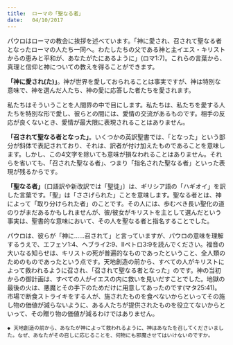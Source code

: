 ```yaml
---
title:  ローマの「聖なる者」
date:   04/10/2017
---
```


パウロはローマの教会に挨拶を述べています。「神に愛され、召されて聖なる者となったローマの人たち一同へ。わたしたちの父である神と主イエス・キリストからの恵みと平和が、あなたがたにあるように」(ロマ1:7)。これらの言葉から、真理と信仰と神についての教えを得ることができます。

**「神に愛され(た)」**。神が世界を愛しておられることは事実ですが、神は特別な意味で、神を選んだ人たち、神の愛に応答した者たちを愛されます。

私たちはそういうことを人間界の中で目にします。私たちは、私たちを愛する人たちを特別な形で愛し、彼らとの間には、愛情の交流があるものです。相手の反応が良くないとき、愛情が最大限に表現されることはありません。

**「召されて聖なる者となった」**。いくつかの英訳聖書では、「となった」という部分が斜体で表記されており、それは、訳者が付け加えたものであることを意味します。しかし、この4文字を除いても意味が損なわれることはありません。それらを省いても、「召された聖なる者」、つまり「指名された聖なる者」といった表現が残るからです。

**「聖なる者」**〔口語訳や新改訳では「聖徒」〕は、ギリシア語の「ハギオイ」を訳した言葉です。「聖」は「ささげられた」ことを意味します。聖なる者とは、神によって「取り分けられた者」のことです。その人には、歩むべき長い聖化の道のりがまだあるかもしれませんが、彼/彼女がキリストを主として選んだという事実は、聖書的な意味において、その人を聖なる者と指名することでした。

パウロは、彼らが「神に......召されて」と言っていますが、パウロの意味を理解するうえで、エフェソ1:4、ヘブライ2:9、IIペトロ3:9を読んでください。福音の大いなる知らせは、キリストの死が普遍的なものであったということ、全人類のためのものであったという点です。天地創造の前から、すべての人がキリストによって救われるように召され、「召されて聖なる者となった」のです。神の当初からの御計画は、すべての人がイエスの内に救いを見いだすことでした。地獄の最後の火は、悪魔とその手下のためだけに用意してあったのです(マタ25:41)。市場で断食ストライキをする人が、施されたものを食べないからといってその施し物の価値が減らないように、ある人たちが提供されたものを役立てないからといって、その贈り物の価値が減るわけではありません。

`◆ 天地創造の前から、あなたが神によって救われるように、神はあなたを召してくださいました。なぜ、あなたがその召しに応じることを、何物にも邪魔させてはいけないのですか。`
